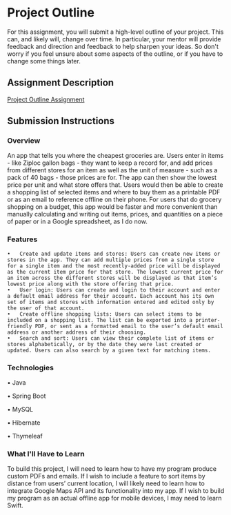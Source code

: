 # Project Outline
For this assignment, you will submit a high-level outline of your project. This can, and likely will, change over time. In particular, your mentor will provide feedback and direction and feedback to help sharpen your ideas. So don't worry if you feel unsure about some aspects of the outline, or if you have to change some things later.

## Assignment Description
[Project Outline Assignment](https://education.launchcode.org/liftoff/assignments/project-outline/)

## Submission Instructions

### Overview
An app that tells you where the cheapest groceries are. Users enter in items - like Ziploc gallon bags - they want to keep a record for, and add prices from different stores for an item as well as the unit of measure - such as a pack of 40 bags - those prices are for. The app can then show the lowest price per unit and what store offers that. Users would then be able to create a shopping list of selected items and where to buy them as a printable PDF or as an email to reference offline on their phone. For users that do grocery shopping on a budget, this app would be faster and more convenient than manually calculating and writing out items, prices, and quantities on a piece of paper or in a Google spreadsheet, as I do now.
### Features
    •	Create and update items and stores: Users can create new items or stores in the app. They can add multiple prices from a single store for a single item and the most recently-added price will be displayed as the current item price for that store. The lowest current price for an item across the different stores will be displayed as that item’s lowest price along with the store offering that price.
    •	User login: Users can create and login to their account and enter a default email address for their account. Each account has its own set of items and stores with information entered and edited only by the user of that account.
    •	Create offline shopping lists: Users can select items to be included on a shopping list. The list can be exported into a printer-friendly PDF, or sent as a formatted email to the user’s default email address or another address of their choosing.
    •	Search and sort: Users can view their complete list of items or stores alphabetically, or by the date they were last created or updated. Users can also search by a given text for matching items.
### Technologies
•	Java

•	Spring Boot

•	MySQL

•	Hibernate

•	Thymeleaf
### What I'll Have to Learn
To build this project, I will need to learn how to have my program produce custom PDFs and emails. If I wish to include a feature to sort items by distance from users’ current location, I will likely need to learn how to integrate Google Maps API and its functionality into my app. If I wish to build my program as an actual offline app for mobile devices, I may need to learn Swift. 
